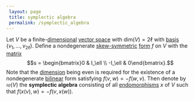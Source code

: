 ```yaml
---
 layout: page
 title: symplectic algebra
 permalink: /symplectic_algebra
---
```

Let $V$ be a finite-[dimensional](https://defsmath.github.io/DefsMath/dimension_of_vector_space) [vector space](https://defsmath.github.io/DefsMath/vector_space) with $\text{dim}(V)=2\ell$ with [basis](https://defsmath.github.io/DefsMath/basis) $\{v_1,\dots,v_{2\ell}\}$. Define a nondegenerate [skew-symmetric](https://defsmath.github.io/DefsMath/skew-symmetric) [form](https://defsmath.github.io/DefsMath/form) $f$ on $V$ with the [matrix](https://defsmath.github.io/DefsMath/matrix_of_a_linear_transformation) $$s = \begin{bmatrix}0 & I_\ell \\ -I_\ell & 0\end{bmatrix}.$$ Note that the [dimension](https://defsmath.github.io/DefsMath/##########################dimension) being even is required for the existence of a nondegenerate [bilinear](https://defsmath.github.io/DefsMath/multilinear) form satisfying $f(v,w) = -f(w,v)$. Then denote by $\mathfrak{sp}(V)$ the **symplectic algebra** consisting of all [endomorphisms](https://defsmath.github.io/DefsMath/endomorphism) $x$ of $V$ such that $f(x(v),w) = -f(v,x(w)).$

